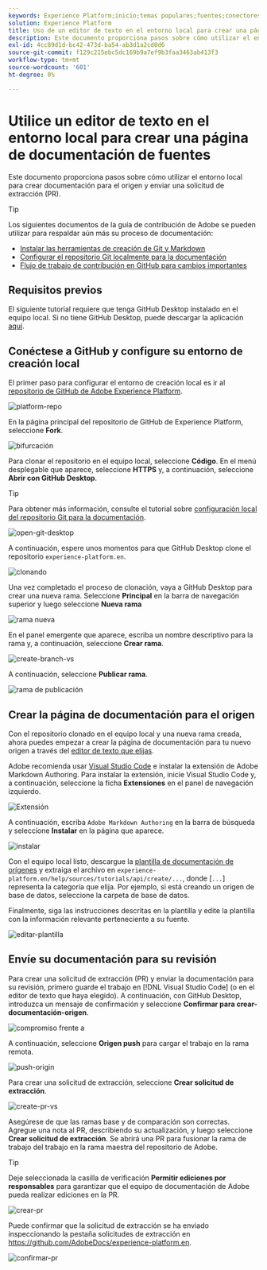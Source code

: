 ```yaml
---
keywords: Experience Platform;inicio;temas populares;fuentes;conectores;conectores de origen;fuentes sdk;sdk;SDK
solution: Experience Platform
title: Uso de un editor de texto en el entorno local para crear una página de documentación de orígenes
description: Este documento proporciona pasos sobre cómo utilizar el entorno local para crear documentación para el origen y enviar una solicitud de extracción (PR).
exl-id: 4cc89d1d-bc42-473d-ba54-ab3d1a2cd0d6
source-git-commit: f129c215ebc5dc169b9a7ef9b3faa3463ab413f3
workflow-type: tm+mt
source-wordcount: '601'
ht-degree: 0%

---
```


# Utilice un editor de texto en el entorno local para crear una página de documentación de fuentes

Este documento proporciona pasos sobre cómo utilizar el entorno local para crear documentación para el origen y enviar una solicitud de extracción (PR).

>[!TIP]
>
>Los siguientes documentos de la guía de contribución de Adobe se pueden utilizar para respaldar aún más su proceso de documentación: <ul><li>[Instalar las herramientas de creación de Git y Markdown](https://experienceleague.adobe.com/docs/contributor/contributor-guide/setup/install-tools.html?lang=es)</li><li>[Configurar el repositorio Git localmente para la documentación](https://experienceleague.adobe.com/docs/contributor/contributor-guide/setup/local-repo.html?lang=es)</li><li>[Flujo de trabajo de contribución en GitHub para cambios importantes](https://experienceleague.adobe.com/docs/contributor/contributor-guide/setup/full-workflow.html?lang=es)</li></ul>

## Requisitos previos

El siguiente tutorial requiere que tenga GitHub Desktop instalado en el equipo local. Si no tiene GitHub Desktop, puede descargar la aplicación [aquí](https://desktop.github.com/).

## Conéctese a GitHub y configure su entorno de creación local

El primer paso para configurar el entorno de creación local es ir al [repositorio de GitHub de Adobe Experience Platform](https://github.com/AdobeDocs/experience-platform.es).

![platform-repo](../assets/platform-repo.png)

En la página principal del repositorio de GitHub de Experience Platform, seleccione **Fork**.

![bifurcación](../assets/fork.png)

Para clonar el repositorio en el equipo local, seleccione **Código**. En el menú desplegable que aparece, seleccione **HTTPS** y, a continuación, seleccione **Abrir con GitHub Desktop**.

>[!TIP]
>
>Para obtener más información, consulte el tutorial sobre [configuración local del repositorio Git para la documentación](https://experienceleague.adobe.com/docs/contributor/contributor-guide/setup/local-repo.html?lang=es#create-a-local-clone-of-the-repository).

![open-git-desktop](../assets/open-git-desktop.png)

A continuación, espere unos momentos para que GitHub Desktop clone el repositorio `experience-platform.en`.

![clonando](../assets/cloning.png)

Una vez completado el proceso de clonación, vaya a GitHub Desktop para crear una nueva rama. Seleccione **Principal** en la barra de navegación superior y luego seleccione **Nueva rama**

![rama nueva](../assets/new-branch.png)

En el panel emergente que aparece, escriba un nombre descriptivo para la rama y, a continuación, seleccione **Crear rama**.

![create-branch-vs](../assets/create-branch-vs.png)

A continuación, seleccione **Publicar rama**.

![rama de publicación](../assets/publish-branch.png)

## Crear la página de documentación para el origen

Con el repositorio clonado en el equipo local y una nueva rama creada, ahora puedes empezar a crear la página de documentación para tu nuevo origen a través del [editor de texto que elijas](https://experienceleague.adobe.com/docs/contributor/contributor-guide/setup/install-tools.html?lang=es#understand-markdown-editors).

Adobe recomienda usar [Visual Studio Code](https://code.visualstudio.com/) e instalar la extensión de Adobe Markdown Authoring. Para instalar la extensión, inicie Visual Studio Code y, a continuación, seleccione la ficha **Extensiones** en el panel de navegación izquierdo.

![ Extensión](../assets/extension.png)

A continuación, escriba `Adobe Markdown Authoring` en la barra de búsqueda y seleccione **Instalar** en la página que aparece.

![instalar](../assets/install.png)

Con el equipo local listo, descargue la [plantilla de documentación de orígenes](../assets/api-template.zip) y extraiga el archivo en `experience-platform.en/help/sources/tutorials/api/create/...`, donde [`...`] representa la categoría que elija. Por ejemplo, si está creando un origen de base de datos, seleccione la carpeta de base de datos.

Finalmente, siga las instrucciones descritas en la plantilla y edite la plantilla con la información relevante perteneciente a su fuente.

![editar-plantilla](../assets/edit-template.png)

## Envíe su documentación para su revisión

Para crear una solicitud de extracción (PR) y enviar la documentación para su revisión, primero guarde el trabajo en [!DNL Visual Studio Code] (o en el editor de texto que haya elegido). A continuación, con GitHub Desktop, introduzca un mensaje de confirmación y seleccione **Confirmar para crear-documentación-origen**.

![compromiso frente a](../assets/commit-vs.png)

A continuación, seleccione **Origen push** para cargar el trabajo en la rama remota.

![push-origin](../assets/push-origin.png)

Para crear una solicitud de extracción, seleccione **Crear solicitud de extracción**.

![create-pr-vs](../assets/create-pr-vs.png)

Asegúrese de que las ramas base y de comparación son correctas. Agregue una nota al PR, describiendo su actualización, y luego seleccione **Crear solicitud de extracción**. Se abrirá una PR para fusionar la rama de trabajo del trabajo en la rama maestra del repositorio de Adobe.

>[!TIP]
>
>Deje seleccionada la casilla de verificación **Permitir ediciones por responsables** para garantizar que el equipo de documentación de Adobe pueda realizar ediciones en la PR.

![crear-pr](../assets/create-pr.png)

Puede confirmar que la solicitud de extracción se ha enviado inspeccionando la pestaña solicitudes de extracción en https://github.com/AdobeDocs/experience-platform.en.

![confirmar-pr](../assets/confirm-pr.png)
